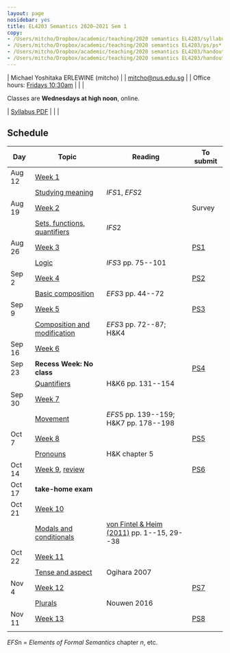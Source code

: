 ```yaml
---
layout: page
nosidebar: yes
title: EL4203 Semantics 2020–2021 Sem 1
copy:
- /Users/mitcho/Dropbox/academic/teaching/2020 semantics EL4203/syllabus/syllabus.pdf
- /Users/mitcho/Dropbox/academic/teaching/2020 semantics EL4203/ps/ps*.pdf
- /Users/mitcho/Dropbox/academic/teaching/2020 semantics EL4203/handouts/handout*.pdf
- /Users/mitcho/Dropbox/academic/teaching/2020 semantics EL4203/handouts/week*.pdf
---
```


| Michael Yoshitaka ERLEWINE (mitcho) |
| <a href='mailto:mitcho@nus.edu.sg'>mitcho@nus.edu.sg</a> |
| Office hours: [Fridays 10:30am](https://tinyurl.com/sem2020office) |
| |

Classes are **Wednesdays at high noon**, online.

| [Syllabus PDF](syllabus.pdf) |
| |

## Schedule

| Day    | Topic | Reading | To submit |
|--------|-------|---------|-----------|
| Aug 12 | [Week 1](week01.pdf)              |                    |                |
|        | [Studying meaning](handout01.pdf) | *IFS*1, *EFS*2     |                |
| Aug 19 | [Week 2](week02.pdf)              |                    | Survey         |
|        | [Sets, functions, quantifiers](handout02.pdf) | *IFS*2 |                |
| Aug 26 | [Week 3](week03.pdf)              |                    | [PS1](ps1.pdf) |
|        | [Logic](handout03.pdf)            | *IFS*3 pp. 75--101 |                |
| Sep 2  | [Week 4](week04.pdf)              |                    | [PS2](ps2.pdf) |
|        | [Basic composition](handout04.pdf) | *EFS*3 pp. 44--72 |                |
| Sep 9  | [Week 5](week05.pdf)              |                    | [PS3](ps3.pdf) |
|        | [Composition and modification](handout05.pdf) | *EFS*3 pp. 72--87; H&amp;K4 |  |
| Sep 16 | [Week 6](week06.pdf)              |                    |                |
| Sep 23 | **Recess Week: No class**         |                    | [PS4](ps4.pdf) |
|        | [Quantifiers](handout06.pdf)      | H&amp;K6 pp. 131--154 |             |
| Sep 30 | [Week 7](week07.pdf)              |                    |                |
|        | [Movement](handout07.pdf) | *EFS*5 pp. 139--159; H&amp;K7 pp. 178--198 | |
| Oct 7  | [Week 8](week08.pdf)              |                    | [PS5](ps5.pdf) |
|        | [Pronouns](handout08.pdf)         | H&amp;K chapter 5  |                |
| Oct 14 | [Week 9](week09.pdf), [review](handout-review.pdf) |   | [PS6](ps6.pdf) |
| Oct 17 | **take-home exam**                |                    |                |
| Oct 21 | [Week 10](week10.pdf)             |                    |                |
|        | [Modals and conditionals](handout09.pdf) | [von Fintel &amp; Heim (2011)](http://web.mit.edu/fintel/fintel-heim-intensional.pdf) pp. 1--15, 29--38 | |
| Oct 22 | [Week 11](week11.pdf)             |                    |                |
|        | [Tense and aspect](handout10.pdf) | Ogihara 2007       |                |
| Nov 4  | [Week 12](week12.pdf)             |                    | [PS7](ps7.pdf) |
|        | [Plurals](handout-plurality.pdf)  | Nouwen 2016        |                |
| Nov 11 | [Week 13](week13.pdf)             |                    | [PS8](ps8.pdf) |
|        |                                   |                    |                |

*EFS*n = *Elements of Formal Semantics* chapter *n*, etc.